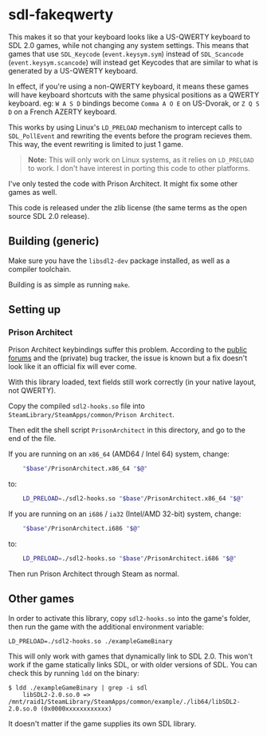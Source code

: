 # sdl-fakeqwerty

This makes it so that your keyboard looks like a US-QWERTY keyboard to SDL 2.0 games, while not changing any system settings.  This means that games that use `SDL_Keycode` (`event.keysym.sym`) instead of `SDL_Scancode` (`event.keysym.scancode`) will instead get Keycodes that are similar to what is generated by a US-QWERTY keyboard.

In effect, if you're using a non-QWERTY keyboard, it means these games will have keyboard shortcuts with the same physical positions as a QWERTY keyboard.  eg: `W A S D` bindings become `Comma A O E` on US-Dvorak, or `Z Q S D` on a French AZERTY keyboard.

This works by using Linux's `LD_PRELOAD` mechanism to intercept calls to `SDL_PollEvent` and rewriting the events before the program recieves them.  This way, the event rewriting is limited to just 1 game.

> **Note:** This will only work on Linux systems, as it relies on `LD_PRELOAD` to work.  I don't have interest in porting this code to other platforms.

I've only tested the code with Prison Architect.  It might fix some other games as well.

This code is released under the zlib license (the same terms as the open source SDL 2.0 release).

## Building (generic)

Make sure you have the `libsdl2-dev` package installed, as well as a compiler toolchain.

Building is as simple as running `make`.

## Setting up

### Prison Architect

Prison Architect keybindings suffer this problem.  According to the [public forums](http://forums.introversion.co.uk/viewtopic.php?t=19330) and the (private) bug tracker, the issue is known but a fix doesn't look like it an official fix will ever come.

With this library loaded, text fields still work correctly (in your native layout, not QWERTY).

Copy the compiled `sdl2-hooks.so` file into `SteamLibrary/SteamApps/common/Prison Architect`.

Then edit the shell script `PrisonArchitect` in this directory, and go to the end of the file.

If you are running on an `x86_64` (AMD64 / Intel 64) system, change:

```sh
    "$base"/PrisonArchitect.x86_64 "$@"
```

to:

```sh
    LD_PRELOAD=./sdl2-hooks.so "$base"/PrisonArchitect.x86_64 "$@"
```

If you are running on an `i686` / `ia32` (Intel/AMD 32-bit) system, change:

```sh
    "$base"/PrisonArchitect.i686 "$@"
```

to:

```sh
    LD_PRELOAD=./sdl2-hooks.so "$base"/PrisonArchitect.i686 "$@"
```

Then run Prison Architect through Steam as normal.

## Other games

In order to activate this library, copy `sdl2-hooks.so` into the game's folder, then run the game with the additional environment variable:

```
LD_PRELOAD=./sdl2-hooks.so ./exampleGameBinary
```

This will only work with games that dynamically link to SDL 2.0.  This won't work if the game statically links SDL, or with older versions of SDL.  You can check this by running `ldd` on the binary:

```
$ ldd ./exampleGameBinary | grep -i sdl
	libSDL2-2.0.so.0 => /mnt/raid1/SteamLibrary/SteamApps/common/example/./lib64/libSDL2-2.0.so.0 (0x0000xxxxxxxxxxxx)
```

It doesn't matter if the game supplies its own SDL library.

